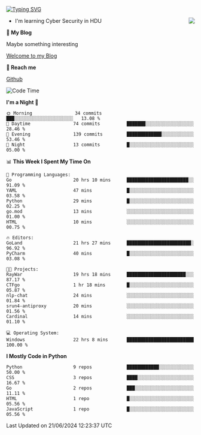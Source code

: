 [![Typing SVG](https://readme-typing-svg.herokuapp.com?font=Fira+Code&pause=1000&random=false&width=450&height=60&lines=Hello+%F0%9F%91%8B%F0%9F%8F%BB;I'm+JBNRZ)](https://git.io/typing-svg)

<a href="#">
  <img align="right" src="https://github-readme-stats.vercel.app/api?username=JBNRZ&show_icons=true&bg_color=15,f2f7fd,E0EAFC" />
</a>

- I'm learning Cyber Security in HDU

 **🌱 My Blog**

Maybe something interesting

[Welcome to my Blog](https://jbnrz.com.cn/)

 **💬 Reach me** 

[Github](https://github.com/JBNRZ)


<!--START_SECTION:waka-->
![Code Time](http://img.shields.io/badge/Code%20Time-556%20hrs-blue)

**I'm a Night 🦉** 

```text
🌞 Morning                34 commits          ███░░░░░░░░░░░░░░░░░░░░░░   13.08 % 
🌆 Daytime                74 commits          ███████░░░░░░░░░░░░░░░░░░   28.46 % 
🌃 Evening                139 commits         █████████████░░░░░░░░░░░░   53.46 % 
🌙 Night                  13 commits          █░░░░░░░░░░░░░░░░░░░░░░░░   05.00 % 
```


📊 **This Week I Spent My Time On** 

```text
💬 Programming Languages: 
Go                       20 hrs 10 mins      ███████████████████████░░   91.09 % 
YAML                     47 mins             █░░░░░░░░░░░░░░░░░░░░░░░░   03.58 % 
Python                   29 mins             █░░░░░░░░░░░░░░░░░░░░░░░░   02.25 % 
go.mod                   13 mins             ░░░░░░░░░░░░░░░░░░░░░░░░░   01.00 % 
HTML                     10 mins             ░░░░░░░░░░░░░░░░░░░░░░░░░   00.75 % 

🔥 Editors: 
GoLand                   21 hrs 27 mins      ████████████████████████░   96.92 % 
PyCharm                  40 mins             █░░░░░░░░░░░░░░░░░░░░░░░░   03.08 % 

🐱‍💻 Projects: 
RayWar                   19 hrs 18 mins      ██████████████████████░░░   87.17 % 
CTFgo                    1 hr 18 mins        █░░░░░░░░░░░░░░░░░░░░░░░░   05.87 % 
nlp-chat                 24 mins             ░░░░░░░░░░░░░░░░░░░░░░░░░   01.84 % 
srun4-antiproxy          20 mins             ░░░░░░░░░░░░░░░░░░░░░░░░░   01.56 % 
Cardinal                 14 mins             ░░░░░░░░░░░░░░░░░░░░░░░░░   01.10 % 

💻 Operating System: 
Windows                  22 hrs 8 mins       █████████████████████████   100.00 % 
```

**I Mostly Code in Python** 

```text
Python                   9 repos             ████████████░░░░░░░░░░░░░   50.00 % 
CSS                      3 repos             ████░░░░░░░░░░░░░░░░░░░░░   16.67 % 
Go                       2 repos             ███░░░░░░░░░░░░░░░░░░░░░░   11.11 % 
HTML                     1 repo              █░░░░░░░░░░░░░░░░░░░░░░░░   05.56 % 
JavaScript               1 repo              █░░░░░░░░░░░░░░░░░░░░░░░░   05.56 % 
```




 Last Updated on 21/06/2024 12:23:37 UTC
<!--END_SECTION:waka-->
